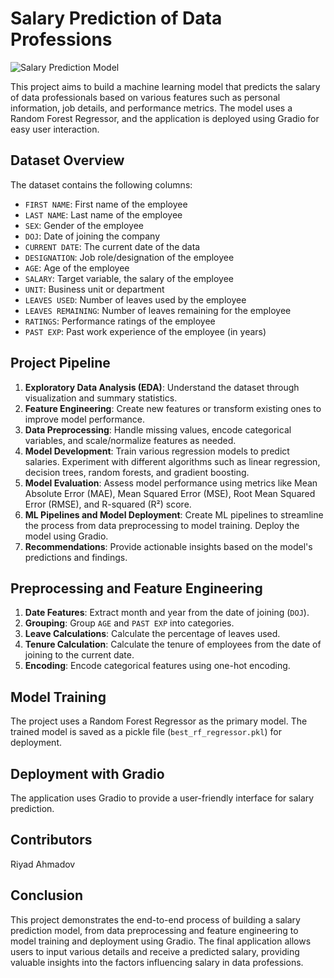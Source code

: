 # Salary Prediction of Data Professions

![Salary Prediction Model](https://repository-images.githubusercontent.com/293898841/c91e7100-5e42-11eb-9820-2f68d80ed516)

This project aims to build a machine learning model that predicts the salary of data professionals based on various features such as personal information, job details, and performance metrics. The model uses a Random Forest Regressor, and the application is deployed using Gradio for easy user interaction.

## Dataset Overview

The dataset contains the following columns:

- `FIRST NAME`: First name of the employee
- `LAST NAME`: Last name of the employee
- `SEX`: Gender of the employee
- `DOJ`: Date of joining the company
- `CURRENT DATE`: The current date of the data
- `DESIGNATION`: Job role/designation of the employee
- `AGE`: Age of the employee
- `SALARY`: Target variable, the salary of the employee
- `UNIT`: Business unit or department
- `LEAVES USED`: Number of leaves used by the employee
- `LEAVES REMAINING`: Number of leaves remaining for the employee
- `RATINGS`: Performance ratings of the employee
- `PAST EXP`: Past work experience of the employee (in years)

## Project Pipeline

1. **Exploratory Data Analysis (EDA)**: Understand the dataset through visualization and summary statistics.
2. **Feature Engineering**: Create new features or transform existing ones to improve model performance.
3. **Data Preprocessing**: Handle missing values, encode categorical variables, and scale/normalize features as needed.
4. **Model Development**: Train various regression models to predict salaries. Experiment with different algorithms such as linear regression, decision trees, random forests, and gradient boosting.
5. **Model Evaluation**: Assess model performance using metrics like Mean Absolute Error (MAE), Mean Squared Error (MSE), Root Mean Squared Error (RMSE), and R-squared (R²) score.
6. **ML Pipelines and Model Deployment**: Create ML pipelines to streamline the process from data preprocessing to model training. Deploy the model using Gradio.
7. **Recommendations**: Provide actionable insights based on the model's predictions and findings.

## Preprocessing and Feature Engineering

1. **Date Features**: Extract month and year from the date of joining (`DOJ`).
2. **Grouping**: Group `AGE` and `PAST EXP` into categories.
3. **Leave Calculations**: Calculate the percentage of leaves used.
4. **Tenure Calculation**: Calculate the tenure of employees from the date of joining to the current date.
5. **Encoding**: Encode categorical features using one-hot encoding.

## Model Training

The project uses a Random Forest Regressor as the primary model. The trained model is saved as a pickle file (`best_rf_regressor.pkl`) for deployment.

## Deployment with Gradio

The application uses Gradio to provide a user-friendly interface for salary prediction.

## Contributors

Riyad Ahmadov

## Conclusion

This project demonstrates the end-to-end process of building a salary prediction model, from data preprocessing and feature engineering to model training and deployment using Gradio. The final application allows users to input various details and receive a predicted salary, providing valuable insights into the factors influencing salary in data professions.


